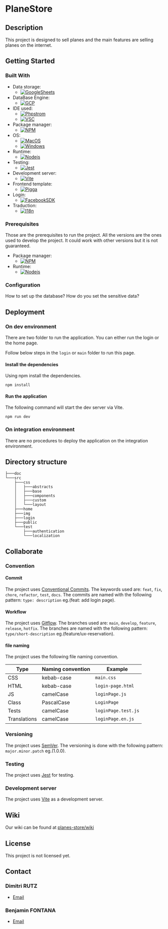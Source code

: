 # PlaneStore

## Description

This project is designed to sell planes and the main features are selling planes on the internet.

## Getting Started

### Built With

* Data storage:
  * [![GoogleSheets]][GoogleSheets-url]
* DataBase Engine:
  * [![GCP]][GCP-url]
* IDE used:
  * [![Phpstrom]][Phpstrom-url]
  * [![VSC]][VSC-url]
* Package manager:
  * [![NPM]][NPM-url]
* OS:
  * [![MacOS]][MacOS-url]
  * [![Windows]][Windows-url]
* Runtime:
  * [![Nodejs]][Nodejs-url]
* Testing:
  * [![Jest]][Jest-url]
* Development server:
  * [![Vite]][Vite-url]
* Frontend template:
  * [![Pigga]][pigga-template-url]
* Login:
  * [![FacebookSDK]][FacebookSDK-url]
* Traduction:
  * [![I18n]][I18n-url]

### Prerequisites

Those are the prerequisites to run the project. All the versions are the ones used to develop the project. It could work with other versions but it is not guaranteed.

* Package manager:
  * [![NPM]][NPM-url]
* Runtime:
  * [![Nodejs]][Nodejs-url]

### Configuration

How to set up the database?
How do you set the sensitive data?

## Deployment

### On dev environment

There are two folder to run the application. You can either run the login or the home page.

Follow below steps in the `login` or `main` folder to run this page.

#### Install the dependencies

Using npm install the dependencies.

```shell
npm install
```

#### Run the application

The following command will start the dev server via Vite.

```shell
npm run dev
```

### On integration environment

There are no procedures to deploy the application on the integration environment.

## Directory structure

```shell
├───doc
└───src
    ├───css
    │   ├───abstracts
    │   ├───base
    │   ├───components
    │   ├───custom
    │   └───layout
    ├───home
    ├───img
    ├───login
    ├───public
    └───test
        ├───authentication
        └───localization
```

## Collaborate

### Convention

#### Commit

The project uses [Conventional Commits][Commit-url]. The keywords used are: `feat`, `fix`, `chore`, `refactor`, `test`, `docs`. The commits are named with the following pattern: `type: description` eg.(feat: add login page).

#### Workflow

The project uses [Gitflow][GitFlow-url]. The branches used are: `main`, `develop`, `feature`, `release`, `hotfix`. The branches are named with the following pattern: `type/short-description` eg.(feature/ux-reservation).

#### file naming

The project uses the following file naming convention.

| Type | Naming convention | Example             |
|------|-------------------|---------------------|
| CSS  | kebab-case        | `main.css`          |
| HTML | kebab-case        | `login-page.html`   |
| JS   | camelCase         | `loginPage.js`      |
| Class| PascalCase        | `LoginPage`         |
| Tests | camelCase        | `loginPage.test.js` |
| Translations | camelCase | `loginPage.en.js`   |

### Versioning

The project uses [SemVer][SemVer-url]. The versioning is done with the following pattern: `major.minor.patch` eg.(1.0.0).

### Testing

The project uses [Jest][Jest-url] for testing.

### Development server

The project uses [Vite][Vite-url] as a development server.

## Wiki

Our wiki can be found at [planes-store/wiki]([planes-store/wiki](https://github.com/CPNV-RIA1/planes-store/wiki))

## License

This project is not licensed yet.

## Contact

### Dimitri RUTZ

* [Email](mailto:dimitri.rutz@eduvaud.ch)

### Benjamin FONTANA

* [Email](mailto:benjamin.fontana@eduvaud.ch)

[GCP]: https://img.shields.io/badge/Google%20Cloud%20Platform-20232A?style=for-the-badge&logo=google-cloud&logoColor=google-cloud
[GCP-url]: https://cloud.google.com/
[GoogleSheets]: https://img.shields.io/badge/Google%20Sheets-20232A?style=for-the-badge&logo=google-sheets&logoColor=google-sheets
[GoogleSheets-url]: https://www.google.com/sheets/about/
[Phpstrom]: https://img.shields.io/badge/PhpStorm%202023.3.4-20232A?style=for-the-badge&logo=phpstorm&logoColor=phpstorm
[Phpstrom-url]: https://www.jetbrains.com/phpstorm/
[VSC]: https://img.shields.io/badge/Visual%20Studio%20Code%201.86.2-20232A?style=for-the-badge&logo=visual-studio-code&logoColor=007ACC
[VSC-url]: https://code.visualstudio.com/
[NPM]: https://img.shields.io/badge/npm%2010.4.0-20232A?style=for-the-badge&logo=npm&logoColor=npm
[NPM-url]: https://www.npmjs.com/
[MacOS]: https://img.shields.io/badge/macOS%20Sonoma-20232A?style=for-the-badge&logo=apple&logoColor=apple
[MacOS-url]: https://www.apple.com/
[Windows]: https://img.shields.io/badge/Windows%2011-20232A?style=for-the-badge&logo=windows&logoColor=0078D4
[Windows-url]: https://www.microsoft.com/
[Nodejs]: https://img.shields.io/badge/Node.js%2020.11-20232A?style=for-the-badge&logo=node.js&logoColor=node.js
[Nodejs-url]: https://nodejs.org/en/
[Jest]: https://img.shields.io/badge/Jest-20232A?style=for-the-badge&logo=jest&logoColor=jest
[Jest-url]: https://jestjs.io/
[Vite]: https://img.shields.io/badge/Vite-20232A?style=for-the-badge&logo=vite&logoColor=vite
[Vite-url]: https://vitejs.dev/
[GitFlow-url]: https://www.atlassian.com/git/tutorials/comparing-workflows/gitflow-workflow
[SemVer-url]: https://semver.org/
[Commit-url]: https://www.conventionalcommits.org/
[Pigga]: https://img.shields.io/badge/Pigga%20template-20232A?style=for-the-badge&logo=Pigga&logoColor=Pigga
[pigga-template-url]: https://www.free-css.com/free-css-templates/page277/pigga
[FacebookSDK]: https://img.shields.io/badge/Facebook%20SDK-20232A?style=for-the-badge&logo=facebook&logoColor=facebook
[FacebookSDK-url]: https://developers.facebook.com/docs/facebook-login/web
[I18n]: https://img.shields.io/badge/I18next-20232A?style=for-the-badge&logo=i18n&logoColor=i18n
[I18n-url]: https://www.i18next.com/